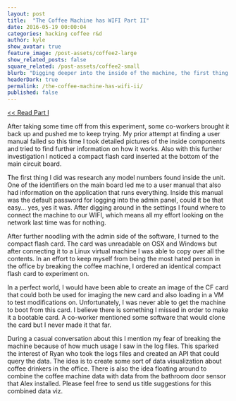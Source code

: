 ```yaml
---
layout: post
title:  "The Coffee Machine has WIFI Part II"
date: 2016-05-19 00:00:04
categories: hacking coffee r&d
author: kyle
show_avatar: true
feature_image: /post-assets/coffee2-large
show_related_posts: false
square_related: /post-assets/coffee2-small
blurb: "Digging deeper into the inside of the machine, the first thing I did was research any model numbers found inside the unit."
headerDark: true
permalink: /the-coffee-machine-has-wifi-ii/
published: false
---
```


[<< Read Part I](/The-Coffee-Machine-has-WIFI/)

After taking some time off from this experiment, some co-workers brought it back up and pushed me to keep trying. My prior attempt at finding a user manual failed so this time I took detailed pictures of the inside components and tried to find further information on how it works. Also with this further investigation I noticed a compact flash card inserted at the bottom of the main circuit board.

The first thing I did was research any model numbers found inside the unit. One of the identifiers on the main board led me to a user manual that also had information on the application that runs everything. Inside this manual was the default password for logging into the admin panel, could it be that easy… yes, yes it was. After digging around in the settings I found where to connect the machine to our WIFI, which means all my effort looking on the network last time was for nothing.

After further noodling with the admin side of the software, I turned to the compact flash card. The card was unreadable on OSX and Windows but after connecting it to a Linux virtual machine I was able to copy over all the contents. In an effort to keep myself from being the most hated person in the office by breaking the coffee machine, I ordered an identical compact flash card to experiment on.

In a perfect world, I would have been able to create an image of the CF card that could both be used for imaging the new card and also loading in a VM to test modifications on. Unfortunately, I was never able to get the machine to boot from this card. I believe there is something I missed in order to make it a bootable card. A co-worker mentioned some software that would clone the card but I never made it that far.

During a casual conversation about this I mention my fear of breaking the machine because of how much usage I saw in the log files. This sparked the interest of Ryan who took the logs files and created an API that could query the data. The idea is to create some sort of data visualization about coffee drinkers in the office. There is also the idea floating around to combine the coffee machine data with data from the bathroom door sensor that Alex installed. Please feel free to send us title suggestions for this combined data viz.
